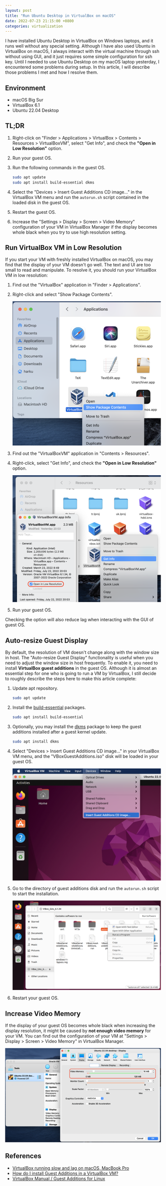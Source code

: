 ```yaml
---
layout: post
title: "Run Ubuntu Desktop in VirtualBox on macOS"
date: 2022-07-23 21:15:00 +0800
categories: virtualization
---
```


I have installed Ubuntu Desktop in VirtualBox on Windows laptops, and it runs
well without any special setting. Although I have also used Ubuntu in VirtualBox
on macOS, I always interact with the virtual machine through ssh without using
GUI, and it just requires some simple configuration for ssh key. Until I needed
to use Ubuntu Desktop on my macOS laptop yesterday, I encountered some problems
during setup. In this article, I will describe those problems I met and how I
resolve them.

## Environment

* macOS Big Sur
* VirtualBox 6.1
* Ubuntu 22.04 Desktop

## TL;DR

1.  Right-click on
    "Finder > Applications > VirtualBox > Contents > Resources > VirtualBoxVM",
    select "Get Info", and check the **"Open in Low Resolution"** option.
2.  Run your guest OS.
3.  Run the following commands in the guest OS.

    ```bash
    sudo apt update
    sudo apt install build-essential dkms
    ```

4.  Select the "Devices > Insert Guest Additions CD image..." in the VirtualBox
    VM menu and run the `autorun.sh` script contained in the loaded disk in the
    guest OS.
5.  Restart the guest OS.
6.  Increase the "Settings > Display > Screen > Video Memory" configuration of
    your VM in VirtualBox Manager if the display becomes whole black when you
    try to use high resolution setting.

## Run VirtualBox VM in Low Resolution

If you start your VM with freshly installed VirtualBox on macOS, you may find
that the display of your VM doesn't go well. The text and UI are too small to
read and manipulate. To resolve it, you should run your VirtualBox VM in low
resolution:

1.  Find out the "VirtualBox" application in "Finder > Applications".
2.  Right-click and select "Show Package Contents".

    ![show_package_contents](/images/2022-07-23-run-ubuntu-desktop-in-virtualbox-on-macos/show_package_contents.png)

3.  Find out the "VirtualBoxVM" application in "Contents > Resources".
4.  Right-click, select "Get Info", and check the **"Open in Low Resolution"**
    option.

    ![open_in_low_resolution_option](/images/2022-07-23-run-ubuntu-desktop-in-virtualbox-on-macos/open_in_low_resolution_option.png)

5.  Run your guest OS.

Checking the option will also reduce lag when interacting with the GUI of guest
OS.

## Auto-resize Guest Display

By default, the resolution of VM doesn't change along with the window size in
host. The "Auto-resize Guest Display" functionality is useful when you need to
adjust the window size in host frequently. To enable it, you need to install
**VirtualBox guest additions** in the guest OS. Although it is almost an
essential step for one who is going to run a VM by VirtualBox, I still decide to
roughly describe the steps here to make this article complete:

1.  Update apt repository.

    ```bash
    sudo apt update
    ```

2.  Install the
    [build-essential](https://packages.ubuntu.com/en/focal/build-essential)
    packages.

    ```bash
    sudo apt install build-essential
    ```

3.  Optionally, you may install the
    [dkms](https://manpages.ubuntu.com/manpages/jammy/man8/dkms.8.html) package
    to keep the guest additions installed after a guest kernel update.

    ```bash
    sudo apt install dkms
    ```

4.  Select "Devices > Insert Guest Additions CD image..." in your VirtualBox VM
    menu, and the "VBoxGuestAdditions.iso" disk will be loaded in your guest OS.

    ![insert_guest_additions_cd_image](/images/2022-07-23-run-ubuntu-desktop-in-virtualbox-on-macos/insert_guest_additions_cd_image.png)

5.  Go to the directory of guest additions disk and run the `autorun.sh` script
    to start the installation.

    ![execute_guest_addtions_autorun](/images/2022-07-23-run-ubuntu-desktop-in-virtualbox-on-macos/execute_guest_addtions_autorun.png)

6.  Restart your guest OS.

## Increase Video Memory

If the display of your guest OS becomes whole black when increasing the display
resolution, it might be caused by **not enough video memory** for your VM. You
can find out the configuration of your VM at
"Settings > Display > Screen > Video Memory" in VirtualBox Manager.

![video_memory_config](/images/2022-07-23-run-ubuntu-desktop-in-virtualbox-on-macos/video_memory_config.png)

## References

* [VirtualBox running slow and lag on macOS, MacBook Pro](https://mkyong.com/mac/virtualbox-running-slow-and-lag-on-macos-macbook-pro)
* [How do I install Guest Additions in a VirtualBox VM?](https://askubuntu.com/questions/22743/how-do-i-install-guest-additions-in-a-virtualbox-vm)
* [VirtualBox Manual / Guest Additions for Linux](https://www.virtualbox.org/manual/ch04.html#additions-linux)

